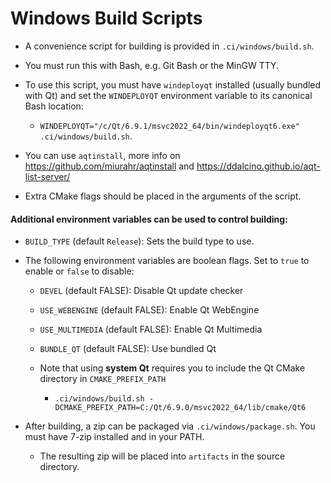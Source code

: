 # Windows Build Scripts

* A convenience script for building is provided in `.ci/windows/build.sh`.
* You must run this with Bash, e.g. Git Bash or the MinGW TTY.
* To use this script, you must have `windeployqt` installed (usually bundled with Qt) and set the `WINDEPLOYQT` environment variable to its canonical Bash location:
  * `WINDEPLOYQT="/c/Qt/6.9.1/msvc2022_64/bin/windeployqt6.exe" .ci/windows/build.sh`.
* You can use `aqtinstall`, more info on <https://github.com/miurahr/aqtinstall> and <https://ddalcino.github.io/aqt-list-server/>


* Extra CMake flags should be placed in the arguments of the script.

#### Additional environment variables can be used to control building:

* `BUILD_TYPE` (default `Release`): Sets the build type to use.

* The following environment variables are boolean flags. Set to `true` to enable or `false` to disable:

  * `DEVEL` (default FALSE): Disable Qt update checker
  * `USE_WEBENGINE` (default FALSE): Enable Qt WebEngine
  * `USE_MULTIMEDIA` (default FALSE): Enable Qt Multimedia
  * `BUNDLE_QT` (default FALSE): Use bundled Qt

  * Note that using **system Qt** requires you to include the Qt CMake directory in `CMAKE_PREFIX_PATH`
    * `.ci/windows/build.sh -DCMAKE_PREFIX_PATH=C:/Qt/6.9.0/msvc2022_64/lib/cmake/Qt6`

* After building, a zip can be packaged via `.ci/windows/package.sh`. You must have 7-zip installed and in your PATH.
  * The resulting zip will be placed into `artifacts` in the source directory.


